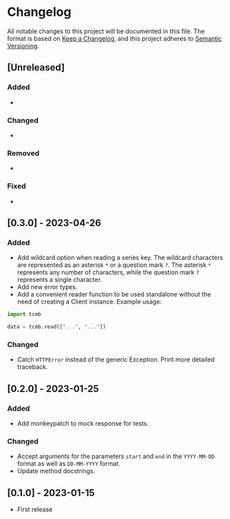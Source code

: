 # Changelog

All notable changes to this project will be documented in this file. The format is based on [Keep a Changelog](https://keepachangelog.com/en/1.0.0/),
and this project adheres to [Semantic Versioning](https://semver.org/spec/v2.0.0.html).

## [Unreleased]
### Added 
- 
### Changed
-
### Removed
-
### Fixed
- 

## [0.3.0] - 2023-04-26
### Added 
- Add wildcard option when reading a series key. The wildcard characters are represented as an asterisk `*` or a question mark `?`. The asterisk `*` represents any number of characters, while the question mark `?` represents a single character.
- Add new error types.
- Add a convenient reader function to be used standalone without the need of creating a Client instance. Example usage:

```python
import tcmb

data = tcmb.read(["...", "..."])
```

### Changed
- Catch `HTTPError` instead of the generic Exception. Print more detailed traceback.


## [0.2.0] - 2023-01-25
### Added 
- Add monkeypatch to mock response for tests.
### Changed
- Accept arguments for the parameters `start` and `end` in the `YYYY-MM-DD` format as well as `DD-MM-YYYY` format.
- Update method docstrings.


## [0.1.0] - 2023-01-15
- First release
